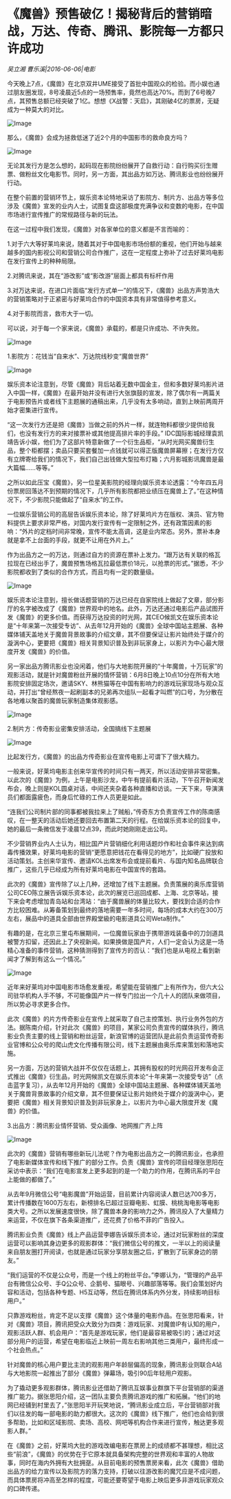 # 《魔兽》预售破亿！揭秘背后的营销暗战，万达、传奇、腾讯、影院每一方都只许成功

*吴立湘  曹乐溪|2016-06-06|电影*

今天晚上7点，《魔兽》在北京双井UME接受了首批中国观众的检验。而小娱也通过朋友圈发现，8号凌晨近5点的一场预售率，竟然也高达70%。而到了6号晚7点，其预售总额已经突破了1亿。想想《X战警：天启》，其刚破4亿的票房，无疑成为一种莫大的对比。

![Image](http://static.ylzbl.com/uploads/ueditor/php/upload/image/20170808/1502183068106720.jpg)

那么，《魔兽》会成为拯救低迷了近2个月的中国影市的救命良方吗？

![Image](http://p1.pstatp.com/large/32050003a0078192eea5)

无论其发行方是怎么想的，起码现在影院纷纷展开了自救行动：自行购买衍生赠票、做粉丝文化电影节。同时，另一方面，其出品方如万达、腾讯影业也纷纷展开行动。

在整个前置的营销环节上，娱乐资本论特地采访了影院方、制片方、出品方等多位涉及《魔兽》宣发的业内人士，试图复盘这部极度充满争议和变数的电影，在中国市场进行宣传推广的常规路径与新的玩法。

在这一过程中我们发现，《魔兽》对各家单位的意义都是不言而喻的：

1.对于六大等好莱坞来说，随着其对于中国电影市场份额的重视，他们开始与越来越多的国内影视公司和营销公司合作推广，这在一定程度上弥补了过去好莱坞电影在发行宣传上的种种局限。

2.对腾讯来说，其在“游改影”或“影改游”层面上都具有标杆作用

3.对万达来说，在进口片面临“发行方式单一”的情况下，《魔兽》出品方声势浩大的营销策略对于正紧密与好莱坞合作的中国资本具有非常值得参考意义。

4.对于影院而言，救市大于一切。

可以说，对于每一个家来说，《魔兽》承载的，都是只许成功、不许失败。

![Image](http://p2.pstatp.com/large/31f800028218c028c5ed)

1.影院方：花钱当“自来水”、万达院线秒变“魔兽世界”

![Image](http://p3.pstatp.com/large/31ea0003f6e895fee607)

娱乐资本论注意到，尽管《魔兽》背后站着无数中国金主，但和多数好莱坞影片进入中国一样，《魔兽》在最开始并没有进行大张旗鼓的宣发，除了偶尔有一两篇关于电影预告片或者线下主题展的通稿出来，几乎没有太多响动，直到上映前两周开始才密集进行宣传。

“这一次发行方还是把《魔兽》当做之前的外片一样，就连物料都很少提供给我们，也没有发行方的来对接票补或其他提高排片率的手段。” IDC国际影城经理袁凯靖告诉小娱，他们为了这部片特意新做了一个衍生品柜，“从时光网买魔兽衍生品，整个柜都摆；卖品只要买套餐加一点钱就可以得正版魔兽屏幕擦；在发行方仅有立牌寄给我们的情况下，我们自己出钱做大型拉布灯箱；六月影城影讯魔兽是最大篇幅……等等。”

之所以如此压宝《魔兽》，另一位星美影院的经理向娱乐资本论透露：“今年四五月份票房回落达不到预期的情况下，几乎所有影院都把业绩压在魔兽上了。”在这种情况下，不少影院只能做起了“自来水”的工作。

一位娱乐营销公司的高层告诉娱乐资本论，除了好莱坞片方在版权、演员、官方物料提供上要求非常严格，对国内发行宣传有一定限制之外，还有政策因素的影响：“外片的定档时间非常晚，宣传不能太高调，这是业内常态。另外，票补本身就是拿不上台面的手段，就更不让用在外片上。”

作为出品方之一的万达，则通过自方的资源在票补上发力。“跟万达有关联的格瓦拉现在已经出手了，魔兽预售场格瓦拉最低票价18元，以抢票的形式。”据悉，不少影院都收到了类似的合作方式，而且均有一定的数量级。

![Image](http://p3.pstatp.com/large/31ef000480d7fadea968)

娱乐资本论注意到，擅长做话题营销的万达已经在自家院线上做起了文章，部分影厅的名字被改成了《魔兽》世界观中的地名。此外，万达还通过电影后产品试图开发《魔兽》的更多价值。而获得万达投资的时光网，其CEO候凯文在娱乐资本论是“十年来第一次接受专访”、从去年12月开始的《魔兽》全球中国站主题展、各种媒体铺天盖地关于魔兽背景故事的介绍文章，其不但要保证让影片始终处于媒介的漩涡中心，更要把《魔兽》相关背景知识普及到非玩家身上，以影片为中心最大限度开发《魔兽》的价值。

另一家出品方腾讯影业也没闲着，他们与大地影院开展的“十年魔兽，十万玩家”的观影活动，就是针对魔兽粉丝开展的情怀营销：6月8日晚上10点10分在所有大地影院安排固定场次，邀请SKY、林熊猫等在中国有影响力的游戏玩家现场与观众互动，并打出“曾经熬夜一起刷副本的兄弟再次组队一起看才叫燃”的口号，为分散在各地难以聚首的魔兽玩家制造集体观影感。

![Image](http://p2.pstatp.com/large/31f900039edae3e01d85)

2.制片方：传奇影业密集安排活动，全国搞线下主题展

![Image](http://p2.pstatp.com/large/31f10004d68a223dbb31)

比起发行方，《魔兽》的出品方传奇影业在宣传电影上可谓下了很大精力。

一般来说，好莱坞电影主创来华宣传的时间只有一两天，所以活动安排非常密集。以此次的《魔兽》为例，上午是电影沙龙，中午有提前看片活动，下午召开新闻发布会，晚上则是KOL圆桌对话，中间还夹杂着各种直播和访谈。一天下来，导演演员们都面露疲色，而身后忙碌的工作人员更是如此。

“连我们公司制片部的同事都被我拉来上了贼船，”传奇东方负责宣传工作的陈南感叹，在一整天的活动后她还要回去布置第二天的行程。在给娱乐资本论的回复中，她的最后一条微信发于凌晨12点39，而此时她刚刚走出公司。

不少营销界业内人士认为，相比国产片营销细化利用话题炒作和社会事件来达到病毒传播效果，好莱坞电影的营销“更愿意把钱花在看得见的地方”，比如硬广投放和活动策划。主创来华宣传、邀请KOL出席发布会或提前看片、与国内知名品牌联合推广，这些几乎已经成为所有好莱坞电影在中国宣传的套路。

此次的《魔兽》宣传除了以上几种，还增加了线下主题展。负责策展的奥乐库营销公司CEO陈立展告诉娱乐资本论，此次的展览已巡回成都、上海、北京等站，接下来会考虑增加青岛站和台湾站：“由于魔兽展的体量比较大，要找到合适的合作方比较困难。从筹备策划到最终的落地需要一年多时间，每场的成本大约在300万左右，展品中的道具全部由世界殿堂級的电影道具公司Weta制作。”

有趣的是，在北京三里屯布展期间，一位魔兽玩家由于携带游戏装备中的刀剑道具被警方扣留，还因此上了央视新闻。如果换做是国产片，人们一定会认为这是一场精心准备的事件营销，这种猜测得到了宣传方的否认：“我们也是从电视上看到新闻才了解到有这么一个情况。”

![Image](http://p1.pstatp.com/large/31f900039ed9045b1a0e)

近年来好莱坞对中国电影市场愈发重视，希望能在营销推广上有所作为，但六大公司驻华机构人手不够，不可能像国产片一样专门拉出一个几十人的团队来做项目，所以势必寻求更多合作。

此次《魔兽》的片方传奇影业在宣传上就采取了自己主控策划、执行业务外包的方法。据陈南介绍，针对此次《魔兽》的项目，某家公司负责宣传的媒体执行，腾讯影业负责主要的线上营销和粉丝运营，新浪官博的运营团队是此前负责运营传奇影业官博和公众号的爬山虎文化传播有限公司，线下主题展由奥乐库来策划和落地实施。

另一方面，万达的营销大战并不仅仅在话题上，其拥有股权的时光网召开发布会正式推出《魔兽》衍生品，时光网候凯文在娱乐资本论“十年来第一次接受专访”（点击蓝字复习），从去年12月开始的《魔兽》全球中国站主题展、各种媒体铺天盖地关于魔兽背景故事的介绍文章，其不但要保证让影片始终处于媒介的漩涡中心，更要把《魔兽》相关背景知识普及到非玩家身上，以影片为中心最大限度开发《魔兽》的价值。

3.出品方：腾讯影业情怀营销、受众画像、地网推广齐上阵

![Image](http://p2.pstatp.com/large/31ff000274226efd2e9c)

此次的《魔兽》营销有哪些新玩儿法呢？作为电影出品方之一的腾讯影业，也承担了电影新媒体宣传和线下推广的部分工作。负责《魔兽》宣传的项目经理张思阳在采访中表示：“我们在电影宣发上更多起到的是一个助力的作用，在腾讯系的平台上能做的都做了。”

从去年9月微信公号“电影魔兽”开始运营，目前累计内容阅读人数已达700多万，累计传播数在1600万左右，新榜排名已超过豆瓣电影、虹膜、桃桃淘电影等电影类大号。之所以发展速度很快，除了魔兽本身的影响力之外，腾讯投入了大量精力来运营，不仅在旗下各条渠道推广，还花费了价格不菲的广告投入。

腾讯影业负责《魔兽》线上产品运营李娜告诉娱乐资本论，通过对玩家粉丝的深度运营可以影响其身边更多的观影群体：“我们微信公号的推文，一半以上的阅读量来自朋友圈打开阅读，也就是通过玩家分享朋友圈之后，扩散到了玩家身边的朋友。”

“我们运营的不仅是公众号，而是一个线上的粉丝平台。”李娜认为，“管理的产品平台有微信公众号、手Q公众号、企鹅号、猫眼号、兴趣部落等等。我们会策划好内容和活动，包括各种专题、H5互动等，然后在腾讯体系内外分发，持续影响目标用户。”

只靠游戏粉丝，肯定不足以支撑《魔兽》这个体量的电影作品。在张思阳看来，针对《魔兽》项目，腾讯把受众大致分为四类：游戏玩家、对魔兽IP有认知的用户，观影活跃人群、机会用户：“首先是游戏玩家，他们是最容易被吸引的；通过对这部分用户的运营，希望在电影临近上映前一周左右影响其他三类用户，最终形成一个社会热点。”

针对魔兽的核心用户要比主流的观影用户年龄层偏高的现象，腾讯影业则联合A站与大地影院一起推出了部分《魔兽》弹幕场，吸引90后年轻用户观影。

为了撬动更多观影群体，腾讯影业还借助了腾讯互娱事业群旗下平台营销部的渠道推广能力。据张思阳介绍，这一团队主要负责腾讯游戏的推广和拓展。“他们的地网已经铺到村里去了，”张思阳半开玩笑地说，“腾讯影业成立后，平台营销部对我们以往发的每一部电影的助力都很大。这次的《魔兽》线下推广，他们也会给到很多帮助，比如和区域影院、卖场、高校、网吧等机构合作来进行宣传，触达更多观影人群。”

在《魔兽》之前，好莱坞大批的游戏改编电影在票房上的成绩都不甚理想，相比这些“前浪”，《魔兽》的优势在于它原本就具备架构完整的世界观和丰富的人物故事，同时在海内外拥有大批拥趸。从目前电影的预售票房来看，此次《魔兽》借助出品方的给力宣传以及影院方的落力支持，打破以往游改影的魔咒应是不成问题，而具体票房将冲高至怎样的程度，可能还要寄望于电影上映后更多非游戏玩家观众的口碑传递。

